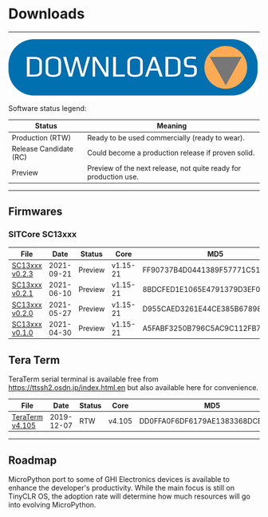 # Downloads

---

![Downloads](images/downloads.png)

Software status legend:

Status | Meaning
--- | ---
Production (RTW) | Ready to be used commercially (ready to wear).
Release Candidate (RC) | Could become a production release if proven solid.
Preview | Preview of the next release, not quite ready for production use.

---

## Firmwares

### SITCore SC13xxx

File | Date | Status | Core | MD5
--- | --- | --- | --- | ---
[SC13xxx v0.2.3](http://files.ghielectronics.com/downloads/MicroPython/Firmwares/SITCore/SITCore-SC13-MP-Firmware-v0.2.3.glb) | 2021-09-21 | Preview | v1.15-21 | FF90737B4D0441389F57771C519BE7D3
[SC13xxx v0.2.1](http://files.ghielectronics.com/downloads/MicroPython/Firmwares/SITCore/SITCore-SC13-MP-Firmware-v0.2.1.glb) | 2021-06-10 | Preview | v1.15-21 | 8BDCFED1E1065E4791379D3EF0F59D7B
[SC13xxx v0.2.0](http://files.ghielectronics.com/downloads/MicroPython/Firmwares/SITCore/SITCore-SC13-MP-Firmware-v0.2.0.glb) | 2021-05-27 | Preview | v1.15-21 | D955CAED3261E44CE385B678987F94BF
[SC13xxx v0.1.0](http://files.ghielectronics.com/downloads/MicroPython/Firmwares/SITCore/SITCore-SC13-MP-Firmware-v0.1.0.glb) | 2021-04-30 | Preview | v1.15-21 | A5FABF3250B796C5AC9C112FB7F30AA0

## Tera Term
TeraTerm serial terminal is available free from https://ttssh2.osdn.jp/index.html.en but also available here for convenience.

File | Date | Status | Core | MD5
--- | --- | --- | --- | ---
[TeraTerm v4.105](http://files.ghielectronics.com/downloads/MicroPython/TeraTerm/teraterm-4.105.zip) | 2019-12-07 | RTW | v4.105 | DD0FFA0F6DF6179AE1383368DCB6C08E

---

## Roadmap

MicroPython port to some of GHI Electronics devices is available to enhance the developer's productivity. While the main focus is still on TinyCLR OS, the adoption rate will determine how much resources will go into evolving MicroPython.
